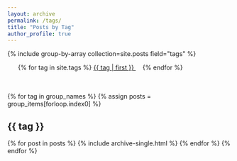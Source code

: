 ```yaml
---
layout: archive
permalink: /tags/
title: "Posts by Tag"
author_profile: true
---
```

{% include group-by-array collection=site.posts field="tags" %}
<ul>
{% for tag in site.tags %}
<span>
<a href="#{{ tag | first }}">
{{ tag | first }}
</a> &nbsp;&nbsp;&nbsp;
</span>
{% endfor %}
</ul>
<br/>
<br/>
{% for tag in group_names %}
{% assign posts = group_items[forloop.index0] %}
<h2 id="{{ tag | slugify }}" class="archive__subtitle">{{ tag }}</h2>
{% for post in posts %}
{% include archive-single.html %}
{% endfor %}
{% endfor %}

